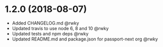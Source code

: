 # 1.2.0 (2018-08-07)
    
* Added CHANGELOG.md @rwky
* Updated travis to use node 6, 8 and 10 @rwky
* Updated tests and npm deps @rwky
* Updated README.md and package.json for passport-next org @rwky

